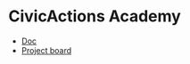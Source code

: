 # CivicActions Academy

* [Doc](https://docs.google.com/document/d/1sD0286R-GRHE_Ni3QXqTN5Sb_PBzerxpIAOt6G1FnBw/edit?usp=sharing)
* [Project board](https://github.com/CivicActions/academy/projects/2)
